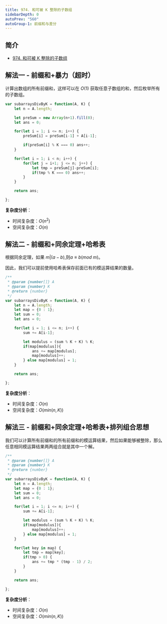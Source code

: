```yaml
---
title: 974. 和可被 K 整除的子数组
sidebarDepth: 0
autoPrev: "560"
autoGroup-1: 前缀和与差分
---
```

## 简介
- [974. 和可被 K 整除的子数组](https://leetcode-cn.com/problems/subarray-sums-divisible-by-k/)

## 解法一 - 前缀和+暴力（超时）
计算出数组的所有前缀和，这样可以在 $O(1)$ 获取任意子数组的和，然后枚举所有的子数组。

```javascript
var subarraysDivByK = function(A, K) {
    let n = A.length;

    let preSum = new Array(n+1).fill(0);
    let ans = 0;

    for(let i = 1; i <= n; i++) {
        preSum[i] = preSum[i-1] + A[i-1];

        if(preSum[i] % K === 0) ans++;
    }

    for(let i = 1; i < n; i++) {
        for(let j = i+1; j <= n; j++) {
            let tmp = preSum[j]-preSum[i];
            if(tmp % K === 0) ans++;
        }
    }

    return ans;

};
```

**复杂度分析**：
- 时间复杂度：$O(n^2)$
- 空间复杂度：$O(n)$


## 解法二 - 前缀和+同余定理+哈希表
根据同余定理，如果 $m | (a-b)$,则$a \equiv b (mod \ m)$。

因此，我们可以提前使用哈希表保存前面已有的模运算结果的数量。
```javascript
/**
 * @param {number[]} A
 * @param {number} K
 * @return {number}
 */
var subarraysDivByK = function(A, K) {
    let n = A.length;
    let map = {0 : 1};
    let sum = 0;
    let ans = 0;

    for(let i = 1; i <= n; i++) {
        sum += A[i-1];

        let modulus = (sum % K + K) % K;
        if(map[modulus]){
            ans += map[modulus];
            map[modulus]++;
        } else map[modulus] = 1;
    }

    return ans;

};
```
**复杂度分析**：
- 时间复杂度：$O(n)$
- 空间复杂度：$O(min(n, K))$

## 解法三 - 前缀和+同余定理+哈希表+排列组合思想
我们可以计算所有前缀和的所有前缀和的模运算结果，然后如果能够被整除，那么任意相同模运算结果两两组合就是其中一个解。

```javascript
/**
 * @param {number[]} A
 * @param {number} K
 * @return {number}
 */
var subarraysDivByK = function(A, K) {
    let n = A.length;
    let map = {0 : 1};
    let sum = 0;
    let ans = 0;

    for(let i = 1; i <= n; i++) {
        sum += A[i-1];

        let modulus = (sum % K + K) % K;
        if(map[modulus]){
            map[modulus]++;
        } else map[modulus] = 1;
    }

    for(let key in map) {
        let tmp = map[key];
        if(tmp > 0) {
            ans += tmp * (tmp - 1) / 2;
        }
    }

    return ans;

};
```

**复杂度分析**：
- 时间复杂度：$O(n)$
- 空间复杂度：$O(min(n, K))$